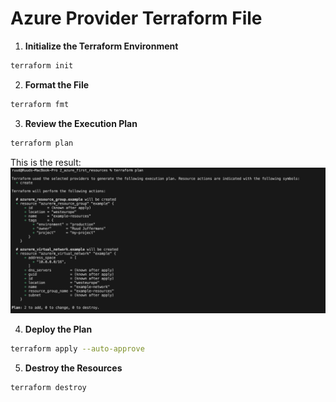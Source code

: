 # Azure Provider Terraform File

1. **Initialize the Terraform Environment**
```bash
terraform init
```

2. **Format the File**
```bash
terraform fmt
```

3. **Review the Execution Plan**
```bash
terraform plan
```
This is the result:
![Local Image](../../images/plan_virtual_network.png)

4. **Deploy the Plan**
```bash
terraform apply --auto-approve
```

5. **Destroy the Resources**
```bash
terraform destroy
```